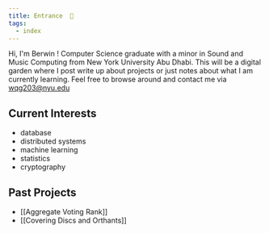 ```yaml
---
title: Entrance  🚪
tags:
  - index
---
```

Hi, I'm Berwin !
Computer Science graduate with a minor in Sound and Music Computing from New York University Abu Dhabi. This will be a digital garden where I post write up about projects or just notes about what I am currently learning.  Feel free to browse around and contact me via wqg203@nyu.edu
## Current Interests
- database
- distributed systems
- machine learning
- statistics
- cryptography
## Past Projects
- [[Aggregate Voting Rank]]
- [[Covering Discs and Orthants]]





